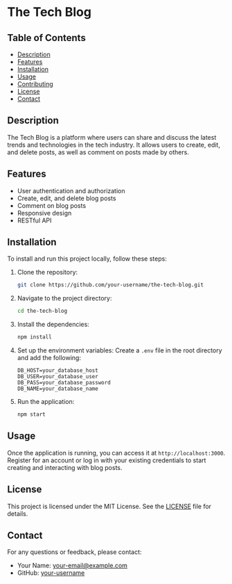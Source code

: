 # The Tech Blog

## Table of Contents
- [Description](#description)
- [Features](#features)
- [Installation](#installation)
- [Usage](#usage)
- [Contributing](#contributing)
- [License](#license)
- [Contact](#contact)

## Description
The Tech Blog is a platform where users can share and discuss the latest trends and technologies in the tech industry. It allows users to create, edit, and delete posts, as well as comment on posts made by others.

## Features
- User authentication and authorization
- Create, edit, and delete blog posts
- Comment on blog posts
- Responsive design
- RESTful API

## Installation
To install and run this project locally, follow these steps:

1. Clone the repository:
    ```sh
    git clone https://github.com/your-username/the-tech-blog.git
    ```

2. Navigate to the project directory:
    ```sh
    cd the-tech-blog
    ```

3. Install the dependencies:
    ```sh
    npm install
    ```

4. Set up the environment variables:
    Create a `.env` file in the root directory and add the following:
    ```env
    DB_HOST=your_database_host
    DB_USER=your_database_user
    DB_PASS=your_database_password
    DB_NAME=your_database_name
    ```

5. Run the application:
    ```sh
    npm start
    ```

## Usage
Once the application is running, you can access it at `http://localhost:3000`. Register for an account or log in with your existing credentials to start creating and interacting with blog posts.

## License
This project is licensed under the MIT License. See the [LICENSE](LICENSE) file for details.

## Contact
For any questions or feedback, please contact:
- Your Name: [your-email@example.com](mailto:your-email@example.com)
- GitHub: [your-username](https://github.com/your-username)

